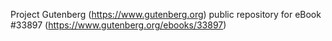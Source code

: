 Project Gutenberg (https://www.gutenberg.org) public repository for eBook #33897 (https://www.gutenberg.org/ebooks/33897)
